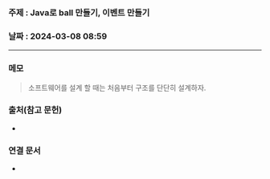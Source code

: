 ### 주제 : Java로 ball 만들기, 이벤트 만들기

### 날짜 : 2024-03-08 08:59
----
### 메모
> 소프트웨어를 설계  할 때는 처음부터 구조를 단단히 설계하자.

### 출처(참고 문헌)
-

### 연결 문서
-
